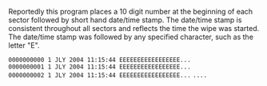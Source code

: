 Reportedly this program places a 10 digit number at the beginning of
each sector followed by short hand date/time stamp. The date/time stamp
is consistent throughout all sectors and reflects the time the wipe was
started. The date/time stamp was followed by any specified character,
such as the letter "E".

`0000000000 1 JLY 2004 11:15:44 EEEEEEEEEEEEEEEEE...`
`0000000001 1 JLY 2004 11:15:44 EEEEEEEEEEEEEEEEE...`
`0000000002 1 JLY 2004 11:15:44 EEEEEEEEEEEEEEEEE...`
`....`